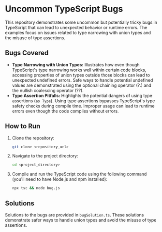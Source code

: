# Uncommon TypeScript Bugs

This repository demonstrates some uncommon but potentially tricky bugs in TypeScript that can lead to unexpected behavior or runtime errors.  The examples focus on issues related to type narrowing with union types and the misuse of type assertions.

## Bugs Covered

* **Type Narrowing with Union Types:**  Illustrates how even though TypeScript's type narrowing works well within certain code blocks, accessing properties of union types outside those blocks can lead to unexpected undefined errors. Safe ways to handle potential undefined values are demonstrated using the optional chaining operator (?.) and the nullish coalescing operator (??).
* **Type Assertion Pitfalls:**  Highlights the potential dangers of using type assertions (`as Type`). Using type assertions bypasses TypeScript's type safety checks during compile time.  Improper usage can lead to runtime errors even though the code compiles without errors.

## How to Run

1. Clone the repository:
   ```bash
   git clone <repository_url>
   ```
2. Navigate to the project directory:
   ```bash
   cd <project_directory>
   ```
3. Compile and run the TypeScript code using the following command (you'll need to have Node.js and npm installed):
   ```bash
   npx tsc && node bug.js
   ```

## Solutions

Solutions to the bugs are provided in `bugSolution.ts`.  These solutions demonstrate safer ways to handle union types and avoid the misuse of type assertions.